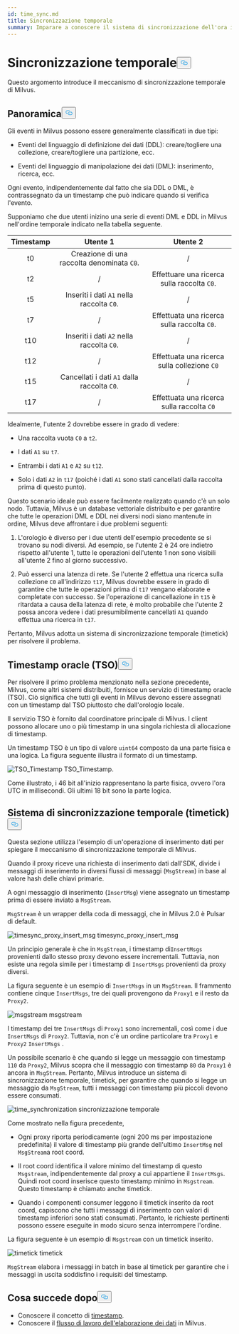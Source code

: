 ```yaml
---
id: time_sync.md
title: Sincronizzazione temporale
summary: Imparare a conoscere il sistema di sincronizzazione dell'ora in Milvus.
---
```

<h1 id="Time-Synchronization" class="common-anchor-header">Sincronizzazione temporale<button data-href="#Time-Synchronization" class="anchor-icon" translate="no">
      <svg translate="no"
        aria-hidden="true"
        focusable="false"
        height="20"
        version="1.1"
        viewBox="0 0 16 16"
        width="16"
      >
        <path
          fill="#0092E4"
          fill-rule="evenodd"
          d="M4 9h1v1H4c-1.5 0-3-1.69-3-3.5S2.55 3 4 3h4c1.45 0 3 1.69 3 3.5 0 1.41-.91 2.72-2 3.25V8.59c.58-.45 1-1.27 1-2.09C10 5.22 8.98 4 8 4H4c-.98 0-2 1.22-2 2.5S3 9 4 9zm9-3h-1v1h1c1 0 2 1.22 2 2.5S13.98 12 13 12H9c-.98 0-2-1.22-2-2.5 0-.83.42-1.64 1-2.09V6.25c-1.09.53-2 1.84-2 3.25C6 11.31 7.55 13 9 13h4c1.45 0 3-1.69 3-3.5S14.5 6 13 6z"
        ></path>
      </svg>
    </button></h1><p>Questo argomento introduce il meccanismo di sincronizzazione temporale di Milvus.</p>
<h2 id="Overview" class="common-anchor-header">Panoramica<button data-href="#Overview" class="anchor-icon" translate="no">
      <svg translate="no"
        aria-hidden="true"
        focusable="false"
        height="20"
        version="1.1"
        viewBox="0 0 16 16"
        width="16"
      >
        <path
          fill="#0092E4"
          fill-rule="evenodd"
          d="M4 9h1v1H4c-1.5 0-3-1.69-3-3.5S2.55 3 4 3h4c1.45 0 3 1.69 3 3.5 0 1.41-.91 2.72-2 3.25V8.59c.58-.45 1-1.27 1-2.09C10 5.22 8.98 4 8 4H4c-.98 0-2 1.22-2 2.5S3 9 4 9zm9-3h-1v1h1c1 0 2 1.22 2 2.5S13.98 12 13 12H9c-.98 0-2-1.22-2-2.5 0-.83.42-1.64 1-2.09V6.25c-1.09.53-2 1.84-2 3.25C6 11.31 7.55 13 9 13h4c1.45 0 3-1.69 3-3.5S14.5 6 13 6z"
        ></path>
      </svg>
    </button></h2><p>Gli eventi in Milvus possono essere generalmente classificati in due tipi:</p>
<ul>
<li><p>Eventi del linguaggio di definizione dei dati (DDL): creare/togliere una collezione, creare/togliere una partizione, ecc.</p></li>
<li><p>Eventi del linguaggio di manipolazione dei dati (DML): inserimento, ricerca, ecc.</p></li>
</ul>
<p>Ogni evento, indipendentemente dal fatto che sia DDL o DML, è contrassegnato da un timestamp che può indicare quando si verifica l'evento.</p>
<p>Supponiamo che due utenti inizino una serie di eventi DML e DDL in Milvus nell'ordine temporale indicato nella tabella seguente.</p>
<table>
<thead>
<tr><th style="text-align:center">Timestamp</th><th style="text-align:center">Utente 1</th><th style="text-align:center">Utente 2</th></tr>
</thead>
<tbody>
<tr><td style="text-align:center">t0</td><td style="text-align:center">Creazione di una raccolta denominata <code translate="no">C0</code>.</td><td style="text-align:center">/</td></tr>
<tr><td style="text-align:center">t2</td><td style="text-align:center">/</td><td style="text-align:center">Effettuare una ricerca sulla raccolta <code translate="no">C0</code>.</td></tr>
<tr><td style="text-align:center">t5</td><td style="text-align:center">Inseriti i dati <code translate="no">A1</code> nella raccolta <code translate="no">C0</code>.</td><td style="text-align:center">/</td></tr>
<tr><td style="text-align:center">t7</td><td style="text-align:center">/</td><td style="text-align:center">Effettuata una ricerca sulla raccolta <code translate="no">C0</code>.</td></tr>
<tr><td style="text-align:center">t10</td><td style="text-align:center">Inseriti i dati <code translate="no">A2</code> nella raccolta <code translate="no">C0</code>.</td><td style="text-align:center">/</td></tr>
<tr><td style="text-align:center">t12</td><td style="text-align:center">/</td><td style="text-align:center">Effettuata una ricerca sulla collezione <code translate="no">C0</code></td></tr>
<tr><td style="text-align:center">t15</td><td style="text-align:center">Cancellati i dati <code translate="no">A1</code> dalla raccolta <code translate="no">C0</code>.</td><td style="text-align:center">/</td></tr>
<tr><td style="text-align:center">t17</td><td style="text-align:center">/</td><td style="text-align:center">Effettuata una ricerca sulla raccolta <code translate="no">C0</code></td></tr>
</tbody>
</table>
<p>Idealmente, l'utente 2 dovrebbe essere in grado di vedere:</p>
<ul>
<li><p>Una raccolta vuota <code translate="no">C0</code> a <code translate="no">t2</code>.</p></li>
<li><p>I dati <code translate="no">A1</code> su <code translate="no">t7</code>.</p></li>
<li><p>Entrambi i dati <code translate="no">A1</code> e <code translate="no">A2</code> su <code translate="no">t12</code>.</p></li>
<li><p>Solo i dati <code translate="no">A2</code> in <code translate="no">t17</code> (poiché i dati <code translate="no">A1</code> sono stati cancellati dalla raccolta prima di questo punto).</p></li>
</ul>
<p>Questo scenario ideale può essere facilmente realizzato quando c'è un solo nodo. Tuttavia, Milvus è un database vettoriale distribuito e per garantire che tutte le operazioni DML e DDL nei diversi nodi siano mantenute in ordine, Milvus deve affrontare i due problemi seguenti:</p>
<ol>
<li><p>L'orologio è diverso per i due utenti dell'esempio precedente se si trovano su nodi diversi. Ad esempio, se l'utente 2 è 24 ore indietro rispetto all'utente 1, tutte le operazioni dell'utente 1 non sono visibili all'utente 2 fino al giorno successivo.</p></li>
<li><p>Può esserci una latenza di rete. Se l'utente 2 effettua una ricerca sulla collezione <code translate="no">C0</code> all'indirizzo <code translate="no">t17</code>, Milvus dovrebbe essere in grado di garantire che tutte le operazioni prima di <code translate="no">t17</code> vengano elaborate e completate con successo. Se l'operazione di cancellazione in <code translate="no">t15</code> è ritardata a causa della latenza di rete, è molto probabile che l'utente 2 possa ancora vedere i dati presumibilmente cancellati <code translate="no">A1</code> quando effettua una ricerca in <code translate="no">t17</code>.</p></li>
</ol>
<p>Pertanto, Milvus adotta un sistema di sincronizzazione temporale (timetick) per risolvere il problema.</p>
<h2 id="Timestamp-oracle-TSO" class="common-anchor-header">Timestamp oracle (TSO)<button data-href="#Timestamp-oracle-TSO" class="anchor-icon" translate="no">
      <svg translate="no"
        aria-hidden="true"
        focusable="false"
        height="20"
        version="1.1"
        viewBox="0 0 16 16"
        width="16"
      >
        <path
          fill="#0092E4"
          fill-rule="evenodd"
          d="M4 9h1v1H4c-1.5 0-3-1.69-3-3.5S2.55 3 4 3h4c1.45 0 3 1.69 3 3.5 0 1.41-.91 2.72-2 3.25V8.59c.58-.45 1-1.27 1-2.09C10 5.22 8.98 4 8 4H4c-.98 0-2 1.22-2 2.5S3 9 4 9zm9-3h-1v1h1c1 0 2 1.22 2 2.5S13.98 12 13 12H9c-.98 0-2-1.22-2-2.5 0-.83.42-1.64 1-2.09V6.25c-1.09.53-2 1.84-2 3.25C6 11.31 7.55 13 9 13h4c1.45 0 3-1.69 3-3.5S14.5 6 13 6z"
        ></path>
      </svg>
    </button></h2><p>Per risolvere il primo problema menzionato nella sezione precedente, Milvus, come altri sistemi distribuiti, fornisce un servizio di timestamp oracle (TSO). Ciò significa che tutti gli eventi in Milvus devono essere assegnati con un timestamp dal TSO piuttosto che dall'orologio locale.</p>
<p>Il servizio TSO è fornito dal coordinatore principale di Milvus. I client possono allocare uno o più timestamp in una singola richiesta di allocazione di timestamp.</p>
<p>Un timestamp TSO è un tipo di valore <code translate="no">uint64</code> composto da una parte fisica e una logica. La figura seguente illustra il formato di un timestamp.</p>
<p>
  
   <span class="img-wrapper"> <img translate="no" src="/docs/v2.4.x/assets/TSO_Timestamp.png" alt="TSO_Timestamp" class="doc-image" id="tso_timestamp" />
   </span> <span class="img-wrapper"> <span>TSO_Timestamp</span>. </span></p>
<p>Come illustrato, i 46 bit all'inizio rappresentano la parte fisica, ovvero l'ora UTC in millisecondi. Gli ultimi 18 bit sono la parte logica.</p>
<h2 id="Time-synchronization-system-timetick" class="common-anchor-header">Sistema di sincronizzazione temporale (timetick)<button data-href="#Time-synchronization-system-timetick" class="anchor-icon" translate="no">
      <svg translate="no"
        aria-hidden="true"
        focusable="false"
        height="20"
        version="1.1"
        viewBox="0 0 16 16"
        width="16"
      >
        <path
          fill="#0092E4"
          fill-rule="evenodd"
          d="M4 9h1v1H4c-1.5 0-3-1.69-3-3.5S2.55 3 4 3h4c1.45 0 3 1.69 3 3.5 0 1.41-.91 2.72-2 3.25V8.59c.58-.45 1-1.27 1-2.09C10 5.22 8.98 4 8 4H4c-.98 0-2 1.22-2 2.5S3 9 4 9zm9-3h-1v1h1c1 0 2 1.22 2 2.5S13.98 12 13 12H9c-.98 0-2-1.22-2-2.5 0-.83.42-1.64 1-2.09V6.25c-1.09.53-2 1.84-2 3.25C6 11.31 7.55 13 9 13h4c1.45 0 3-1.69 3-3.5S14.5 6 13 6z"
        ></path>
      </svg>
    </button></h2><p>Questa sezione utilizza l'esempio di un'operazione di inserimento dati per spiegare il meccanismo di sincronizzazione temporale di Milvus.</p>
<p>Quando il proxy riceve una richiesta di inserimento dati dall'SDK, divide i messaggi di inserimento in diversi flussi di messaggi (<code translate="no">MsgStream</code>) in base al valore hash delle chiavi primarie.</p>
<p>A ogni messaggio di inserimento (<code translate="no">InsertMsg</code>) viene assegnato un timestamp prima di essere inviato a <code translate="no">MsgStream</code>.</p>
<div class="alert note">
  <code translate="no">MsgStream</code> è un wrapper della coda di messaggi, che in Milvus 2.0 è Pulsar di default.</div>
<p>
  
   <span class="img-wrapper"> <img translate="no" src="/docs/v2.4.x/assets/timesync_proxy_insert_msg.png" alt="timesync_proxy_insert_msg" class="doc-image" id="timesync_proxy_insert_msg" />
   </span> <span class="img-wrapper"> <span>timesync_proxy_insert_msg</span> </span></p>
<p>Un principio generale è che in <code translate="no">MsgStream</code>, i timestamp di<code translate="no">InsertMsgs</code> provenienti dallo stesso proxy devono essere incrementali. Tuttavia, non esiste una regola simile per i timestamp di <code translate="no">InsertMsgs</code> provenienti da proxy diversi.</p>
<p>La figura seguente è un esempio di <code translate="no">InsertMsgs</code> in un <code translate="no">MsgStream</code>. Il frammento contiene cinque <code translate="no">InsertMsgs</code>, tre dei quali provengono da <code translate="no">Proxy1</code> e il resto da <code translate="no">Proxy2</code>.</p>
<p>
  
   <span class="img-wrapper"> <img translate="no" src="/docs/v2.4.x/assets/msgstream.png" alt="msgstream" class="doc-image" id="msgstream" />
   </span> <span class="img-wrapper"> <span>msgstream</span> </span></p>
<p>I timestamp dei tre <code translate="no">InsertMsgs</code> di <code translate="no">Proxy1</code> sono incrementali, così come i due <code translate="no">InsertMsgs</code> di <code translate="no">Proxy2</code>. Tuttavia, non c'è un ordine particolare tra <code translate="no">Proxy1</code> e <code translate="no">Proxy2</code> <code translate="no">InsertMsgs</code> .</p>
<p>Un possibile scenario è che quando si legge un messaggio con timestamp <code translate="no">110</code> da <code translate="no">Proxy2</code>, Milvus scopra che il messaggio con timestamp <code translate="no">80</code> da <code translate="no">Proxy1</code> è ancora in <code translate="no">MsgStream</code>. Pertanto, Milvus introduce un sistema di sincronizzazione temporale, timetick, per garantire che quando si legge un messaggio da <code translate="no">MsgStream</code>, tutti i messaggi con timestamp più piccoli devono essere consumati.</p>
<p>
  
   <span class="img-wrapper"> <img translate="no" src="/docs/v2.4.x/assets/time_synchronization.png" alt="time_synchronization" class="doc-image" id="time_synchronization" />
   </span> <span class="img-wrapper"> <span>sincronizzazione temporale</span> </span></p>
<p>Come mostrato nella figura precedente,</p>
<ul>
<li><p>Ogni proxy riporta periodicamente (ogni 200 ms per impostazione predefinita) il valore di timestamp più grande dell'ultimo <code translate="no">InsertMsg</code> nel <code translate="no">MsgStream</code>a root coord.</p></li>
<li><p>Il root coord identifica il valore minimo del timestamp di questo <code translate="no">Msgstream</code>, indipendentemente dal proxy a cui appartiene il <code translate="no">InsertMsgs</code>. Quindi root coord inserisce questo timestamp minimo in <code translate="no">Msgstream</code>. Questo timestamp è chiamato anche timetick.</p></li>
<li><p>Quando i componenti consumer leggono il timetick inserito da root coord, capiscono che tutti i messaggi di inserimento con valori di timestamp inferiori sono stati consumati. Pertanto, le richieste pertinenti possono essere eseguite in modo sicuro senza interrompere l'ordine.</p></li>
</ul>
<p>La figura seguente è un esempio di <code translate="no">Msgstream</code> con un timetick inserito.</p>
<p>
  
   <span class="img-wrapper"> <img translate="no" src="/docs/v2.4.x/assets/timetick.png" alt="timetick" class="doc-image" id="timetick" />
   </span> <span class="img-wrapper"> <span>timetick</span> </span></p>
<p><code translate="no">MsgStream</code> elabora i messaggi in batch in base al timetick per garantire che i messaggi in uscita soddisfino i requisiti del timestamp.</p>
<h2 id="Whats-next" class="common-anchor-header">Cosa succede dopo<button data-href="#Whats-next" class="anchor-icon" translate="no">
      <svg translate="no"
        aria-hidden="true"
        focusable="false"
        height="20"
        version="1.1"
        viewBox="0 0 16 16"
        width="16"
      >
        <path
          fill="#0092E4"
          fill-rule="evenodd"
          d="M4 9h1v1H4c-1.5 0-3-1.69-3-3.5S2.55 3 4 3h4c1.45 0 3 1.69 3 3.5 0 1.41-.91 2.72-2 3.25V8.59c.58-.45 1-1.27 1-2.09C10 5.22 8.98 4 8 4H4c-.98 0-2 1.22-2 2.5S3 9 4 9zm9-3h-1v1h1c1 0 2 1.22 2 2.5S13.98 12 13 12H9c-.98 0-2-1.22-2-2.5 0-.83.42-1.64 1-2.09V6.25c-1.09.53-2 1.84-2 3.25C6 11.31 7.55 13 9 13h4c1.45 0 3-1.69 3-3.5S14.5 6 13 6z"
        ></path>
      </svg>
    </button></h2><ul>
<li>Conoscere il concetto di <a href="/docs/it/v2.4.x/timestamp.md">timestamp</a>.</li>
<li>Conoscere il <a href="/docs/it/v2.4.x/data_processing.md">flusso di lavoro dell'elaborazione dei dati</a> in Milvus.</li>
</ul>
